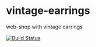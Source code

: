 # vintage-earrings
web-shop with vintage earrings

[![Build Status](https://travis-ci.org/Itamichan/vintage-earrings.svg?branch=master)](https://travis-ci.org/Itamichan/vintage-earrings)
